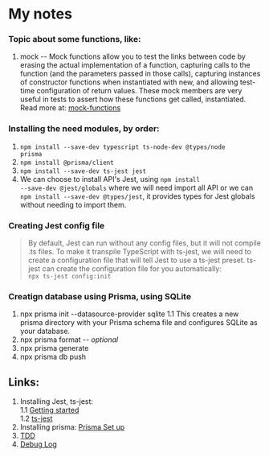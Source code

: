 # My notes

### Topic about some functions, like:
1. mock -- Mock functions allow you to test the links between code by erasing the actual implementation of a function, capturing calls to the function (and the parameters passed in those calls), capturing instances of constructor functions when instantiated with new, and allowing test-time configuration of return values. These mock members are very useful in tests to assert how these functions get called, instantiated. Read more at:  [mock-functions](https://jestjs.io/docs/mock-functions)

### Installing the need modules, by order:
1. <code>npm install --save-dev typescript ts-node-dev @types/node prisma</code>
2. <code>npm install @prisma/client</code>
3. <code>npm install --save-dev ts-jest jest</code>
4. We can choose to install API's Jest, using <code>npm install --save-dev @jest/globals</code> where we will need import all API or we can <code>npm install --save-dev @types/jest</code>, it provides types for Jest globals without needing to import them.

### Creating Jest config file
> By default, Jest can run without any config files, but it will not compile .ts files. To make it transpile TypeScript with ts-jest, we will need to create a configuration file that will tell Jest to use a ts-jest preset.
ts-jest can create the configuration file for you automatically: <br> 
<code>npx ts-jest config:init</code>

### Creatign database using Prisma, using SQLite
1. npx prisma init --datasource-provider sqlite
1.1 This creates a new prisma directory with your Prisma schema file and configures SQLite as your database.
2. npx prisma format -- *optional*
3. npx prisma generate
4. npx prisma db push

## Links:
1. Installing Jest, ts-jest: <br>
1.1 [Getting started](https://jestjs.io/pt-BR/docs/getting-started) <br>
1.2 [ts-jest](https://kulshekhar.github.io/ts-jest/docs/getting-started/installation/)
2. Installing prisma: [Prisma Set up](https://www.prisma.io/docs/getting-started/setup-prisma/start-from-scratch/relational-databases-typescript-postgresql)
3. [TDD](https://www.treinaweb.com.br/blog/afinal-o-que-e-tdd)
4. [Debug Log](https://nodejs.org/api/util.html#debuglogenabled)
